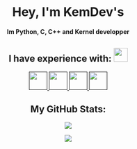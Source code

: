 <h1 align="center"> Hey, I'm KemDev's </h1>

<h4 align="center">Im Python, C, C++ and Kernel developper</h4>

<h2 align="center"> I have experience with: <img src = "https://media2.giphy.com/media/QssGEmpkyEOhBCb7e1/giphy.gif?cid=ecf05e47a0n3gi1bfqntqmob8g9aid1oyj2wr3ds3mg700bl&rid=giphy.gif" width = 32px> </h2>

<p align="center">  
  <a href=""> <img width ='42px' src ='https://raw.githubusercontent.com/rahulbanerjee26/githubAboutMeGenerator/main/icons/python.svg'> </a>
  <a href=""> <img width ='42px' src ='https://upload.wikimedia.org/wikipedia/commons/thumb/1/18/ISO_C%2B%2B_Logo.svg/1822px-ISO_C%2B%2B_Logo.svg.png'> </a>
  <a href=""> <img width ='42px' src ='https://upload.wikimedia.org/wikipedia/commons/1/19/C_Logo.png'> </a>
  <a href=""> <img width ='42px' src =''> </a>
</p>

<h2 align="center"> My GitHub Stats: </h2>
  
<p align="center">
  <img src="https://github-readme-stats-zenixas.vercel.app/api?username=KemDevs&count_private=true&layout=compact&hide=issues&show_icons=true&theme=dark">
</p>

<p align="center">
  <img src="https://github-readme-stats-zenixas.vercel.app/api/top-langs/?username=KemDevs&layout=compact&theme=dark">
